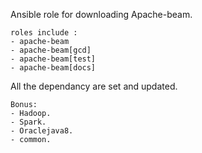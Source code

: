 
  Ansible role for downloading Apache-beam. 

	roles include :
	- apache-beam
	- apache-beam[gcd]
	- apache-beam[test]
	- apache-beam[docs]



  All the dependancy are set and updated. 

	Bonus: 
	- Hadoop. 
	- Spark. 
	- Oraclejava8.
	- common. 



